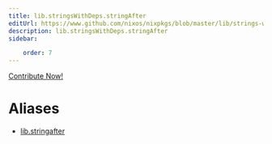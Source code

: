 ```yaml
---
title: lib.stringsWithDeps.stringAfter
editUrl: https://www.github.com/nixos/nixpkgs/blob/master/lib/strings-with-deps.nix#L84C17
description: lib.stringsWithDeps.stringAfter
sidebar:

    order: 7
---
```


<a href="https://www.github.com/nixos/nixpkgs/blob/master/lib/strings-with-deps.nix#L84C17">Contribute Now!</a>


# Aliases

- [lib.stringafter](/nix-doc-comments/reference/lib/lib-stringafter)


